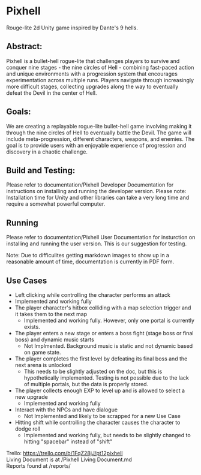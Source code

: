 # Pixhell
Rouge-lite 2d Unity game inspired by Dante's 9 hells.

## Abstract:
Pixhell is a bullet-hell rogue-lite that challenges players to survive and conquer nine stages - the nine circles of Hell - combining fast-paced action and unique environments with a progression system that encourages experimentation across multiple runs. Players navigate through increasingly more difficult stages, collecting upgrades along the way to eventually defeat the Devil in the center of Hell.

## Goals:
We are creating a replayable rogue-lite bullet-hell game involving making it through the nine circles of Hell to eventually battle the Devil. The game will include meta-progression, different characters, weapons, and enemies. The goal is to provide users with an enjoyable experience of progression and discovery in a chaotic challenge.

## Build and Testing:
Please refer to documentation/Pixhell Developer Documentation for instructions on installing and running the developer version. Please note: Installation time for Unity and other libraries can take a very long time and require a somewhat powerful computer. 

## Running
Please refer to documentation/Pixhell User Documentation for insturction on installing and running the user version. This is our suggestion for testing. 

Note: Due to difficulites getting markdown images to show up in a reasonable amount of time, documentation is currently in PDF form. 

## Use Cases
-  Left clicking while controlling the character performs an attack
  - Implemented and working fully
- The player character's hitbox colliding with a map selection trigger and it takes them to the next map
  - Implemented and working fully. However, only one portal is currently exists.
- The player enters a new stage or enters a boss fight (stage boss or final boss) and dynamic music starts
  - Not Implmented. Background music is static and not dynamic based on game state.
- The player completes the first level by defeating its final boss and the next arena is unlocked
  - This needs to be slightly adjusted on the doc, but this is hypothetically implemented. Testing is not possible due to the lack of multiple portals, but the data is properly stored.
- The player collects enough EXP to level up and is allowed to select a new upgrade
  - Implemented and working fully
- Interact with the NPCs and have dialogue
  - Not Implemented and likely to be scrapped for a new Use Case
- Hitting shift while controlling the character causes the character to dodge roll
  - Implemented and working fully, but needs to be slightly changed to hitting "spacebar" instead of "shift"


Trello: https://trello.com/b/1FqZ28jJ/pt12pixhell <br>
Living Document is at /Pixhell Living Document.md <br>
Reports found at /reports/
